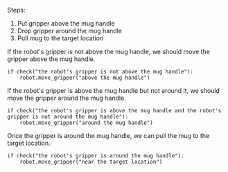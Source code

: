 

Steps:
1. Put gripper above the mug handle
2. Drop gripper around the mug handle
3. Pull mug to the target location

If the robot's gripper is not above the mug handle, we should move the gripper above the mug handle.

```
if check("the robot's gripper is not above the mug handle"):
    robot.move_gripper("above the mug handle")
```

If the robot's gripper is above the mug handle but not around it, we should move the gripper around the mug handle.

```
if check("the robot's gripper is above the mug handle and the robot's gripper is not around the mug handle"):
    robot.move_gripper("around the mug handle")
```

Once the gripper is around the mug handle, we can pull the mug to the target location.

```
if check("the robot's gripper is around the mug handle"):
    robot.move_gripper("near the target location")
```